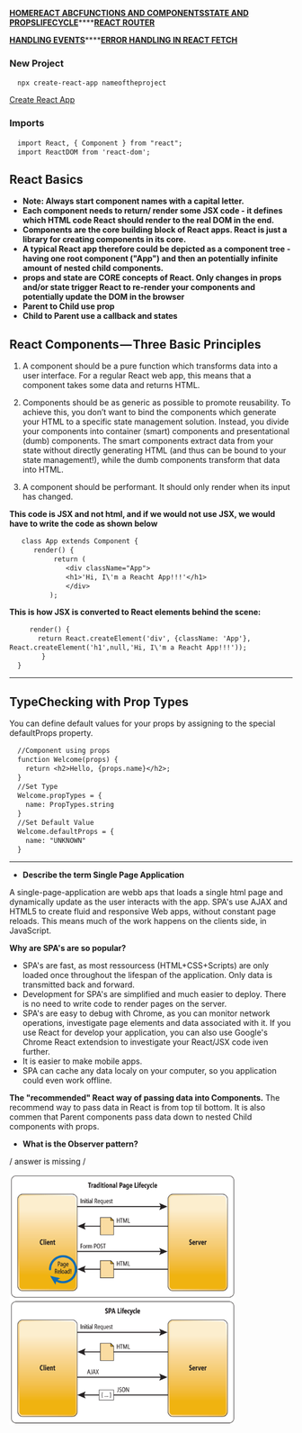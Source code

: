 [**HOME**](../index.md)****[**REACT ABC**](reactabc.md)****[**FUNCTIONS AND COMPONENTS**](functions.md)****[**STATE AND PROPS**](stateandprops.md)****[**LIFECYCLE**](lifecycle.md)****[**REACT ROUTER**](reactrouter.md) 

[**HANDLING EVENTS**](handlingevents.md)****[**ERROR HANDLING IN REACT FETCH**](errorhandling.md)

### New Project

      npx create-react-app nameoftheproject
      
      
   <a href="https://github.com/facebook/create-react-app/blob/master/README.md" target="-blank">Create React App </a>


### Imports

      import React, { Component } from "react";
      import ReactDOM from 'react-dom';
            
      
## React Basics

* **Note: Always start component names with a capital letter.**
* **Each component needs to return/ render some JSX code - it defines which HTML code React should render to the real DOM in the end.**
* **Components are the core building block of React apps. React is just a library for creating components in its core.**
* **A typical React app therefore could be depicted as a component tree - having one root component ("App") and then an potentially infinite amount of nested child components.**
* **props  and state  are CORE concepts of React. Only changes in props and/or state trigger React to re-render your components and potentially update the DOM in the browser**
* **Parent to Child use prop**
* **Child to Parent use a callback and states**


## React Components — Three Basic Principles


1. A component should be a pure function which transforms data into a user interface. For a regular React web app, this means that a component takes some data and returns HTML.
   
2. Components should be as generic as possible to promote reusability. To achieve this, you don’t want to bind the components which generate your HTML to a specific state management solution. Instead, you divide your components into container (smart) components and presentational (dumb) components. 
The smart components extract data from your state without directly generating HTML (and thus can be bound to your state management!), while the dumb components transform that data into HTML.

3. A component should be performant. It should only render when its input has changed.  
    
**This code is JSX and not html, and if we would not use JSX, we would have to write the code as shown below**
 
       class App extends Component {
          render() {
               return (
                  <div className="App">
                  <h1>'Hi, I\'m a Reacht App!!!'</h1>
                  </div>
              );
              
              
**This is how JSX is converted to React elements behind the scene:**

         render() {
           return React.createElement('div', {className: 'App'}, React.createElement('h1',null,'Hi, I\'m a Reacht App!!!'));
            }
      }
      
---

## TypeChecking with Prop Types
You can define default values for your props by assigning to the special defaultProps property.

      //Component using props
      function Welcome(props) {
        return <h2>Hello, {props.name}</h2>;
      }
      //Set Type
      Welcome.propTypes = {
        name: PropTypes.string
      }
      //Set Default Value
      Welcome.defaultProps = {
        name: "UNKNOWN"
      }

--- 

* **Describe the term Single Page Application**

A single-page-application are webb aps that loads a single html page and dynamically update as the user interacts with the app. SPA's use AJAX and HTML5 to create fluid and responsive Web apps, without constant page reloads. This means much of the work happens on the clients side, in JavaScript. 

**Why are SPA's are so popular?**

* SPA's are fast, as most ressourcess (HTML+CSS+Scripts) are only loaded once throughout the lifespan of the application. Only data is transmitted back and forward. 
* Development for SPA's are simplified and much easier to deploy. There is no need to write code to render pages on the server. 
* SPA's are easy to debug with Chrome, as you can monitor network operations, investigate page elements and data associated with it. If you use React for develop your application, you can also use Google's Chrome React extendsion to investigate your React/JSX code iven further.
* It is easier to make mobile apps.
* SPA can cache any data localy on your computer, so you application could even work offline.

**The "recommended" React way of passing data into Components.**
The recommend way to pass data in React is from top til bottom. It is also commen that Parent components pass data down to nested Child components with props.

* **What is the Observer pattern?**


/ answer is missing /

<img src="../images/spa.png" width="400"/>


    
    



